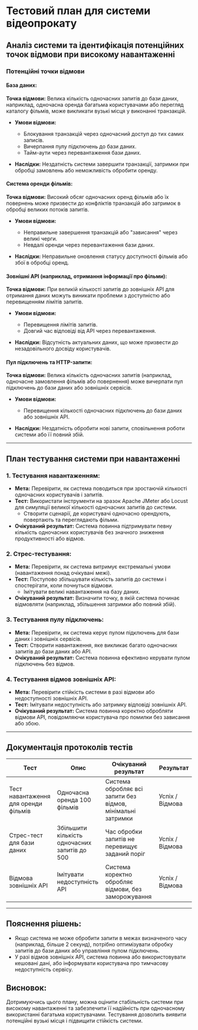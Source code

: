 # Тестовий план для системи відеопрокату

## Аналіз системи та ідентифікація потенційних точок відмови при високому навантаженні

### Потенційні точки відмови

#### База даних:
**Точка відмови:** Велика кількість одночасних запитів до бази даних, наприклад, одночасна оренда багатьма користувачами або перегляд каталогу фільмів, може викликати вузькі місця у виконанні транзакцій.

- **Умови відмови:**
  - Блокування транзакцій через одночасний доступ до тих самих записів.
  - Вичерпання пулу підключень до бази даних.
  - Тайм-аути через перевантаження бази даних.

- **Наслідки:** Нездатність системи завершити транзакції, затримки при обробці замовлень або неможливість обробити оренду.

#### Система оренди фільмів:
**Точка відмови:** Високий обсяг одночасних оренд фільмів або їх повернень може призвести до конфліктів транзакцій або затримок в обробці великих потоків запитів.

- **Умови відмови:**
  - Неправильне завершення транзакцій або "зависання" через великі черги.
  - Невдалі оренди через перевантаження бази даних.

- **Наслідки:** Неправильне оновлення статусу доступності фільмів або збої в обробці оренд.

#### Зовнішні API (наприклад, отримання інформації про фільми):
**Точка відмови:** При великій кількості запитів до зовнішніх API для отримання даних можуть виникати проблеми з доступністю або перевищенням лімітів запитів.

- **Умови відмови:**
  - Перевищення лімітів запитів.
  - Довгий час відповіді від API через перевантаження.

- **Наслідки:** Відсутність актуальних даних, що може призвести до незадовільного досвіду користувачів.

#### Пул підключень та HTTP-запити:
**Точка відмови:** Велика кількість одночасних запитів (наприклад, одночасне замовлення фільмів або повернення) може вичерпати пул підключень до бази даних або зовнішніх сервісів.

- **Умови відмови:**
  - Перевищення кількості одночасних підключень до бази даних або зовнішніх API.

- **Наслідки:** Нездатність обробити нові запити, сповільнення роботи системи або її повний збій.

---

## План тестування системи при навантаженні

### 1. Тестування навантаженням:
- **Мета:** Перевірити, як система поводиться при зростаючій кількості одночасних користувачів і запитів.
- **Тест:** Використати інструменти на зразок Apache JMeter або Locust для симуляції великої кількості одночасних запитів до системи.
  - Створити сценарії, де користувачі одночасно орендують, повертають та переглядають фільми.
- **Очікуваний результат:** Система повинна підтримувати певну кількість одночасних користувачів без значного зниження продуктивності або відмов.

### 2. Стрес-тестування:
- **Мета:** Перевірити, як система витримує екстремальні умови (навантаження понад очікувані межі).
- **Тест:** Поступово збільшувати кількість запитів до системи і спостерігати, коли почнуться відмови.
  - Імітувати великі навантаження на базу даних.
- **Очікуваний результат:** Визначити точку, в якій система починає відмовляти (наприклад, збільшення затримки або повний збій).

### 3. Тестування пулу підключень:
- **Мета:** Перевірити, як система керує пулом підключень для бази даних і зовнішніх сервісів.
- **Тест:** Створити навантаження, яке викликає багато одночасних запитів до бази даних або API.
- **Очікуваний результат:** Система повинна ефективно керувати пулом підключень без відмов.

### 4. Тестування відмов зовнішніх API:
- **Мета:** Перевірити стійкість системи в разі відмови або недоступності зовнішніх API.
- **Тест:** Імітувати недоступність або затримку відповіді зовнішніх API.
- **Очікуваний результат:** Система повинна коректно обробляти відмови API, повідомляючи користувача про помилки без зависання або збою.

---

## Документація протоколів тестів

| Тест | Опис | Очікуваний результат | Результат |
|------|------|-----------------------|-----------|
| Тест навантаження для оренди фільмів | Одночасна оренда 100 фільмів | Система обробляє всі запити без відмов, мінімальні затримки | Успіх / Відмова |
| Стрес-тест для бази даних | Збільшити кількість одночасних запитів до 500 | Час обробки запитів не перевищує заданий поріг | Успіх / Відмова |
| Відмова зовнішніх API | Імітувати недоступність API | Система коректно обробляє відмови, без заморожування | Успіх / Відмова |

---

## Пояснення рішень:
- Якщо система не може обробити запити в межах визначеного часу (наприклад, більше 2 секунд), потрібно оптимізувати обробку запитів до бази даних або управління пулом підключень.
- У разі відмов зовнішніх API, система повинна або використовувати кешовані дані, або інформувати користувача про тимчасову недоступність сервісу.

## Висновок:
Дотримуючись цього плану, можна оцінити стабільність системи при високому навантаженні та забезпечити її надійність при одночасному використанні багатьма користувачами. Тестування дозволить виявити потенційні вузькі місця і підвищити стійкість системи.


